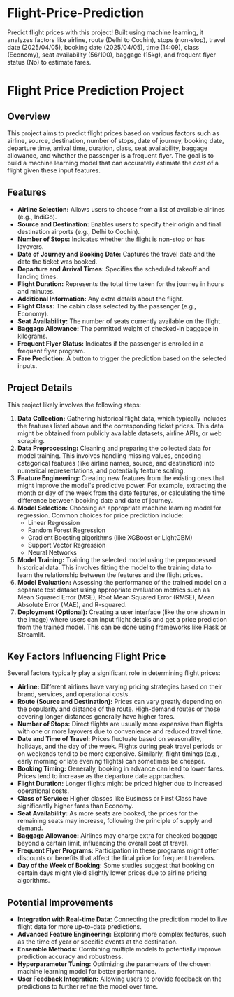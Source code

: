 # Flight-Price-Prediction
Predict flight prices with this project! Built using machine learning, it analyzes factors like airline, route (Delhi to Cochin), stops (non-stop), travel date (2025/04/05), booking date (2025/04/05), time (14:09), class (Economy), seat availability (56/100), baggage (15kg), and frequent flyer status (No) to estimate fares. 


# Flight Price Prediction Project

## Overview

This project aims to predict flight prices based on various factors such as airline, source, destination, number of stops, date of journey, booking date, departure time, arrival time, duration, class, seat availability, baggage allowance, and whether the passenger is a frequent flyer. The goal is to build a machine learning model that can accurately estimate the cost of a flight given these input features.

## Features

- **Airline Selection:** Allows users to choose from a list of available airlines (e.g., IndiGo).
- **Source and Destination:** Enables users to specify their origin and final destination airports (e.g., Delhi to Cochin).
- **Number of Stops:** Indicates whether the flight is non-stop or has layovers.
- **Date of Journey and Booking Date:** Captures the travel date and the date the ticket was booked.
- **Departure and Arrival Times:** Specifies the scheduled takeoff and landing times.
- **Flight Duration:** Represents the total time taken for the journey in hours and minutes.
- **Additional Information:** Any extra details about the flight.
- **Flight Class:** The cabin class selected by the passenger (e.g., Economy).
- **Seat Availability:** The number of seats currently available on the flight.
- **Baggage Allowance:** The permitted weight of checked-in baggage in kilograms.
- **Frequent Flyer Status:** Indicates if the passenger is enrolled in a frequent flyer program.
- **Fare Prediction:** A button to trigger the prediction based on the selected inputs.

## Project Details

This project likely involves the following steps:

1.  **Data Collection:** Gathering historical flight data, which typically includes the features listed above and the corresponding ticket prices. This data might be obtained from publicly available datasets, airline APIs, or web scraping.
2.  **Data Preprocessing:** Cleaning and preparing the collected data for model training. This involves handling missing values, encoding categorical features (like airline names, source, and destination) into numerical representations, and potentially feature scaling.
3.  **Feature Engineering:** Creating new features from the existing ones that might improve the model's predictive power. For example, extracting the month or day of the week from the date features, or calculating the time difference between booking date and date of journey.
4.  **Model Selection:** Choosing an appropriate machine learning model for regression. Common choices for price prediction include:
    * Linear Regression
    * Random Forest Regression
    * Gradient Boosting algorithms (like XGBoost or LightGBM)
    * Support Vector Regression
    * Neural Networks
5.  **Model Training:** Training the selected model using the preprocessed historical data. This involves fitting the model to the training data to learn the relationship between the features and the flight prices.
6.  **Model Evaluation:** Assessing the performance of the trained model on a separate test dataset using appropriate evaluation metrics such as Mean Squared Error (MSE), Root Mean Squared Error (RMSE), Mean Absolute Error (MAE), and R-squared.
7.  **Deployment (Optional):** Creating a user interface (like the one shown in the image) where users can input flight details and get a price prediction from the trained model. This can be done using frameworks like Flask or Streamlit.

## Key Factors Influencing Flight Price

Several factors typically play a significant role in determining flight prices:

* **Airline:** Different airlines have varying pricing strategies based on their brand, services, and operational costs.
* **Route (Source and Destination):** Prices can vary greatly depending on the popularity and distance of the route. High-demand routes or those covering longer distances generally have higher fares.
* **Number of Stops:** Direct flights are usually more expensive than flights with one or more layovers due to convenience and reduced travel time.
* **Date and Time of Travel:** Prices fluctuate based on seasonality, holidays, and the day of the week. Flights during peak travel periods or on weekends tend to be more expensive. Similarly, flight timings (e.g., early morning or late evening flights) can sometimes be cheaper.
* **Booking Timing:** Generally, booking in advance can lead to lower fares. Prices tend to increase as the departure date approaches.
* **Flight Duration:** Longer flights might be priced higher due to increased operational costs.
* **Class of Service:** Higher classes like Business or First Class have significantly higher fares than Economy.
* **Seat Availability:** As more seats are booked, the prices for the remaining seats may increase, following the principle of supply and demand.
* **Baggage Allowance:** Airlines may charge extra for checked baggage beyond a certain limit, influencing the overall cost of travel.
* **Frequent Flyer Programs:** Participation in these programs might offer discounts or benefits that affect the final price for frequent travelers.
* **Day of the Week of Booking:** Some studies suggest that booking on certain days might yield slightly lower prices due to airline pricing algorithms.

## Potential Improvements

* **Integration with Real-time Data:** Connecting the prediction model to live flight data for more up-to-date predictions.
* **Advanced Feature Engineering:** Exploring more complex features, such as the time of year or specific events at the destination.
* **Ensemble Methods:** Combining multiple models to potentially improve prediction accuracy and robustness.
* **Hyperparameter Tuning:** Optimizing the parameters of the chosen machine learning model for better performance.
* **User Feedback Integration:** Allowing users to provide feedback on the predictions to further refine the model over time.
